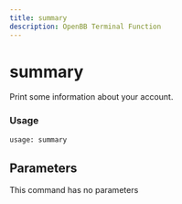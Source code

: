 ```yaml
---
title: summary
description: OpenBB Terminal Function
---
```


# summary

Print some information about your account.

### Usage 
```python
usage: summary
```

## Parameters

This command has no parameters


